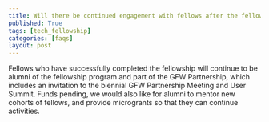 ```yaml
---
title: Will there be continued engagement with fellows after the fellowship ends?
published: True
tags: [tech_fellowship]
categories: [faqs]
layout: post
---
```

<div class="content">
	<p>Fellows who have successfully completed the fellowship will continue to be alumni of the fellowship program and part of the GFW Partnership, which includes an invitation to the biennial GFW Partnership Meeting and User Summit. Funds pending, we would also like for alumni to mentor new cohorts of fellows, and provide microgrants so that they can continue activities.</p>
</div>
